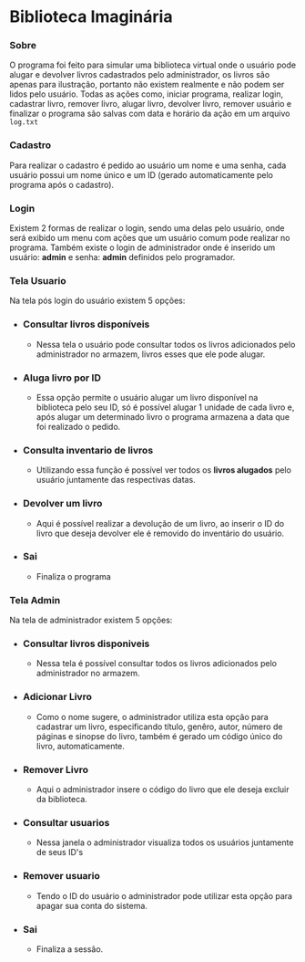 # Biblioteca Imaginária
### Sobre
O programa foi feito para simular uma biblioteca virtual onde o usuário pode alugar e devolver livros cadastrados pelo administrador, os livros são apenas para ilustração, portanto não existem realmente e não podem ser lidos pelo usuário. Todas as ações como, iniciar programa, realizar login, cadastrar livro, remover livro, alugar livro, devolver livro, remover usuário e finalizar o programa são salvas com data e horário da ação em um arquivo ```log.txt```

### Cadastro
Para realizar o cadastro é pedido ao usuário um nome e uma senha, cada usuário possui um nome único e um ID (gerado automaticamente pelo programa após o cadastro).
### Login
Existem 2 formas de realizar o login, sendo uma delas pelo usuário, onde será exibido um menu com ações que um usuário comum pode realizar no programa. Também existe o login de administrador onde é inserido um usuário: **admin** e senha: **admin** definidos pelo programador.
### Tela Usuario
Na tela pós login do usuário existem 5 opções:
  - ### Consultar livros disponíveis
       - Nessa tela o usuário pode consultar todos os livros adicionados pelo administrador no armazem, livros esses que ele pode alugar.
  - ### Aluga livro por ID
       - Essa opção permite o usuário alugar um livro disponível na biblioteca pelo seu ID, só é possível alugar 1 unidade de cada livro e, após alugar um determinado livro o programa armazena a data que foi realizado o pedido. 
  - ### Consulta inventario de livros
       - Utilizando essa função é possível ver todos os **livros alugados** pelo usuário juntamente das respectivas datas. 
  - ### Devolver um livro
       - Aqui é possível realizar a devolução de um livro, ao inserir o ID do livro que deseja devolver ele é removido do inventário do usuário. 
  - ### Sai
       - Finaliza o programa 
### Tela Admin
Na tela de administrador existem 5 opções:
  - ### Consultar livros disponiveis
       - Nessa tela é possível consultar todos os livros adicionados pelo administrador no armazem.
  - ### Adicionar Livro
       - Como o nome sugere, o administrador utiliza esta opção para cadastrar um livro, especificando título, genêro, autor, número de páginas e sinopse do livro, também é gerado um código único do livro, automaticamente. 
  - ### Remover Livro
       - Aqui o administrador insere o código do livro que ele deseja excluir da biblioteca. 
  - ### Consultar usuarios
       - Nessa janela o administrador visualiza todos os usuários juntamente de seus ID's  
  - ### Remover usuario
       - Tendo o ID do usuário o administrador pode utilizar esta opção para apagar sua conta do sistema.
  - ### Sai
       - Finaliza a sessão. 
